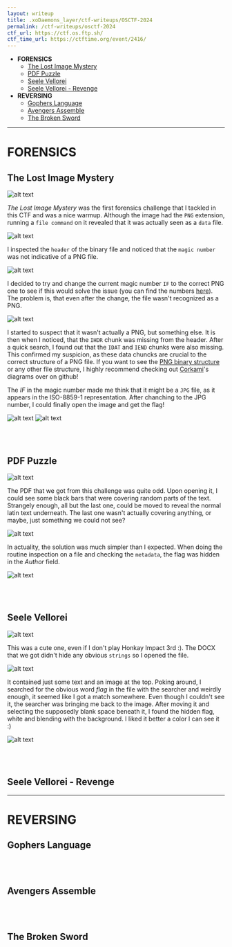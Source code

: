 ```yaml
---
layout: writeup
title: .xoDaemons_layer/ctf-writeups/OSCTF-2024
permalink: /ctf-writeups/osctf-2024
ctf_url: https://ctf.os.ftp.sh/
ctf_time_url: https://ctftime.org/event/2416/
---
```


* **FORENSICS**
    * <a href = "#The Lost Image Mystery"> The Lost Image Mystery </a>
    * <a href = "#PDF Puzzle"> PDF Puzzle </a>
    * <a href = "#Seele Vellorei"> Seele Vellorei </a>
    * <a href = "#Seele Vellorei - Revenge"> Seele Vellorei - Revenge </a>
* **REVERSING**
    * <a href = "#Gophers Language"> Gophers Language </a>
    * <a href = "#Avengers Assemble"> Avengers Assemble </a>
    * <a href = "#The Broken Sword"> The Broken Sword </a>

* * *

# FORENSICS

## <a id = "The Lost Image Mystery"> The Lost Image Mystery </a>
![alt text](/assets/images/writeups/osctf-2024/image-0.png)

_The Lost Image Mystery_ was the first forensics challenge that I tackled in this CTF and was a nice warmup. Although the image had the `PNG` extension, running a `file command` on it revealed that it was actually seen as a `data` file.

![alt text](/assets/images/writeups/osctf-2024/image-1.png)

I inspected the `header` of the binary file and noticed that the `magic number` was not indicative of a PNG file.

![alt text](/assets/images/writeups/osctf-2024/image-2.png)

I decided to try and change the current magic number `IF` to the correct PNG one to see if this would solve the issue (you can find the numbers [here](https://en.wikipedia.org/wiki/List_of_file_signatures)). The problem is, that even after the change, the file wasn't recognized as a PNG.

![alt text](/assets/images/writeups/osctf-2024/image-3.png)

I started to suspect that it wasn't actually a PNG, but something else. It is then when I noticed, that the `IHDR` chunk was missing from the header. After a quick search, I found out that the `IDAT` and `IEND` chunks were also missing. This confirmed my suspicion, as these data chuncks are crucial to the correct structure of a PNG file. If you want to see the [PNG binary structure](https://github.com/corkami/pics/blob/master/binary/PNG.png) or any other file structure, I highly recommend checking out [Corkami](https://github.com/corkami)'s diagrams over on github!

The _IF_ in the magic number made me think that it might be a `JPG` file, as it appears in the ISO-8859-1 representation. After chanching to the JPG number, I could finally open the image and get the flag!

![alt text](/assets/images/writeups/osctf-2024/image-4.png)
![alt text](/assets/images/writeups/osctf-2024/image-5.png)

<br>
<br>

## <a id = "PDF Puzzle"> PDF Puzzle </a>
![alt text](/assets/images/writeups/osctf-2024/image-6.png)

The PDF that we got from this challenge was quite odd. Upon opening it, I could see some black bars that were covering random parts of the text. Strangely enough, all but the last one, could be moved to reveal the normal latin text underneath. The last one wasn't actually covering anything, or maybe, just something we could not see?

![alt text](/assets/images/writeups/osctf-2024/image-7.png)

In actuality, the solution was much simpler than I expected. When doing the routine inspection on a file and checking the `metadata`, the flag was hidden in the _Author_ field.

![alt text](/assets/images/writeups/osctf-2024/image-8.png)

<br>
<br>

## <a id = "Seele Vellorei"> Seele Vellorei </a>
![alt text](/assets/images/writeups/osctf-2024/image-9.png)

This was a cute one, even if I don't play Honkay Impact 3rd :). The DOCX that we got didn't hide any obvious `strings` so I opened the file.

![alt text](/assets/images/writeups/osctf-2024/image-10.png)

It contained just some text and an image at the top. Poking around, I searched for the obvious word _flag_ in the file with the searcher and weirdly enough, it seemed like I got a match somewhere. Even though I couldn't see it, the searcher was bringing me back to the image. After moving it and selecting the supposedly blank space beneath it, I found the hidden flag, white and blending with the background. I liked it better a color I can see it :)

![alt text](/assets/images/writeups/osctf-2024/image-11.png)

<br>
<br>

## <a id = "Seele Vellorei - Revenge"> Seele Vellorei - Revenge </a>

* * *

# REVERSING

## <a id = "Gophers Language"> Gophers Language </a>

<br>
<br>

## <a id = "Avengers Assemble"> Avengers Assemble </a>

<br>
<br>

## <a id = "The Broken Sword"> The Broken Sword </a>

<br>
<br>